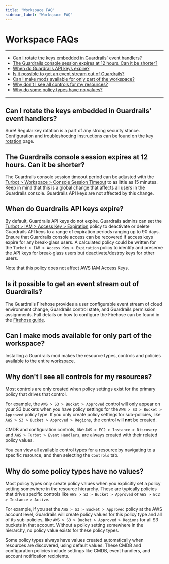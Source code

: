 ```yaml
---
title: "Workspace FAQ"
sidebar_label: "Workspace FAQ"
---
```


# Workspace FAQs

---

* [Can I rotate the keys embedded in Guardrails' event handlers?](#can-i-rotate-the-keys-embedded-in-guardrails-event-handlers)
* [The Guardrails console session expires at 12 hours. Can it be shorter?](#the-guardrails-console-session-expires-at-12-hours-can-it-be-shorter)
* [When do Guardrails API keys expire?](#when-do-guardrails-api-keys-expire)
* [Is it possible to get an event stream out of Guardrails?](#is-it-possible-to-get-an-event-stream-out-of-guardrails)
* [Can I make mods available for only part of the workspace?](#can-i-make-mods-available-for-only-part-of-the-workspace)
* [Why don't I see all controls for my resources?](#why-dont-i-see-all-controls-for-my-resources)
* [Why do some policy types have no values?](#why-do-some-policy-types-have-no-values)

---

## Can I rotate the keys embedded in Guardrails' event handlers?

Sure!  Regular key rotation is a part of any strong security stance. Configuration and troubleshooting instructions can be found on the [key rotation](workspace-faq/key_rotation) page.

## The Guardrails console session expires at 12 hours.  Can it be shorter?

The Guardrails console session timeout period can be adjusted with the [Turbot > Workspace > Console Session Timeout](mods/turbot/turbot-iam/policy#turbot--workspace--console-session-timeout) to as little as 15 minutes.  Keep in mind that this is a global change that affects all users in the Guardrails console. Guardrails API keys are not affected by this change.

## When do Guardrails API keys expire?

By default, Guardrails API keys do not expire.  Guardrails admins can set the [Turbot > IAM > Access Key > Expiration](mods/turbot/turbot-iam/policy#turbot--iam--access-key--expiration) policy to deactivate or delete Guardrails API keys to a range of expiration periods ranging up to 90 days. Ensure that Guardrails console access can be recovered if access keys expire for any break-glass users.  A calculated policy could be written for the `Turbot > IAM > Access Key > Expiration` policy to identify and preserve the API keys for break-glass users but deactivate/destroy keys for other users.

Note that this policy does not affect AWS IAM Access Keys.

## Is it possible to get an event stream out of Guardrails?

The Guardrails Firehose provides a user configurable event stream of cloud environment change, Guardrails control state, and Guardrails permission assignments.  Full details on how to configure the Firehose can be found in the [Firehose guide](guides/firehose).

## Can I make mods available for only part of the workspace?

Installing a Guardrails mod makes the resource types, controls and policies available to the entire workspace.

## Why don't I see all controls for my resources?

Most controls are only created when policy settings exist for the primary policy that drives that control.

For example, the `AWS > S3 > Bucket > Approved` control will only appear on your S3 buckets when you have policy settings for the `AWS > S3 > Bucket > Approved` policy type. If you only create policy settings for sub-policies, like `AWS > S3 > Bucket > Approved > Regions`, the control will **not** be created.

CMDB and configuration controls, like `AWS > EC2 > Instance > Discovery` and `AWS > Turbot > Event Handlers`, are always created with their related policy values.

You can view all available control types for a resource by navigating to a specific resource, and then selecting the `Controls` tab.

## Why do some policy types have no values?

Most policy types only create policy values when you explicitly set a policy setting somewhere in the resource hierarchy. These are typically policies that drive specific controls like `AWS > S3 > Bucket > Approved` or `AWS > EC2 > Instance > Active`.

For example, if you set the `AWS > S3 > Bucket > Approved` policy at the AWS account level, Guardrails will create policy values for this policy type and all of its sub-policies, like `AWS > S3 > Bucket > Approved > Regions` for all S3 buckets in that account. Without a policy setting somewhere in the hierarchy, no policy value exists for these policy types.

Some policy types always have values created automatically when resources are discovered, using default values. These CMDB and configuration policies include settings like CMDB, event handlers, and account notification recipients.